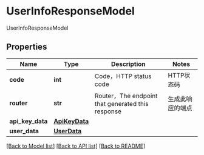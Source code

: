 # UserInfoResponseModel

UserInfoResponseModel
## Properties
Name | Type | Description | Notes
------------ | ------------- | ------------- | -------------
**code** | **int** | Code，HTTP status code | HTTP状态码 | [optional] [default to 200]
**router** | **str** | Router，The endpoint that generated this response | 生成此响应的端点 | [optional] [default to '']
**api_key_data** | [**ApiKeyData**](ApiKeyData.md) |  | 
**user_data** | [**UserData**](UserData.md) |  | 

[[Back to Model list]](../README.md#documentation-for-models) [[Back to API list]](../README.md#documentation-for-api-endpoints) [[Back to README]](../README.md)


